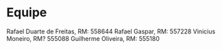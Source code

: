 # Equipe

Rafael Duarte de Freitas, RM: 558644
Rafael Gaspar, RM: 557228
Vinicius Moneiro, RM? 555088
Guilherme Oliveira, RM: 555180
